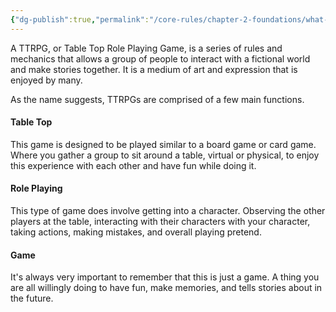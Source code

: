 ```yaml
---
{"dg-publish":true,"permalink":"/core-rules/chapter-2-foundations/what-is-a-ttrpg/"}
---
```


A TTRPG, or Table Top Role Playing Game, is a series of rules and mechanics that allows a group of people to interact with a fictional world and make stories together. It is a medium of art and expression that is enjoyed by many.

As the name suggests, TTRPGs are comprised of a few main functions.

#### Table Top
This game is designed to be played similar to a board game or card game. Where you gather a group to sit around a table, virtual or physical, to enjoy this experience with each other and have fun while doing it.

#### Role Playing
This type of game does involve getting into a character. Observing the other players at the table, interacting with their characters with your character, taking actions, making mistakes, and overall playing pretend.

#### Game
It's always very important to remember that this is just a game. A thing you are all willingly doing to have fun, make memories, and tells stories about in the future.